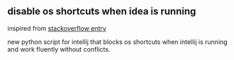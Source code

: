 ## disable os shortcuts when idea is running

inspired from [stackoverflow entry](https://askubuntu.com/questions/862957/block-unity-keyboard-shortcuts-when-a-certain-application-is-active)

new python script for intellij that blocks os shortcuts when intellij is running and work fluently without conflicts. 